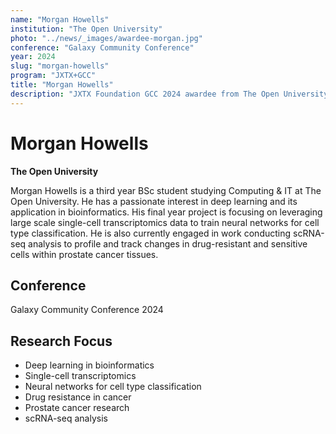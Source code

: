 ```yaml
---
name: "Morgan Howells"
institution: "The Open University"
photo: "../news/_images/awardee-morgan.jpg"
conference: "Galaxy Community Conference"
year: 2024
slug: "morgan-howells"
program: "JXTX+GCC"
title: "Morgan Howells"
description: "JXTX Foundation GCC 2024 awardee from The Open University"
---
```


# Morgan Howells

**The Open University**

Morgan Howells is a third year BSc student studying Computing & IT at The Open University. He has a passionate interest in deep learning and its application in bioinformatics. His final year project is focusing on leveraging large scale single-cell transcriptomics data to train neural networks for cell type classification. He is also currently engaged in work conducting scRNA-seq analysis to profile and track changes in drug-resistant and sensitive cells within prostate cancer tissues.

## Conference
Galaxy Community Conference 2024

## Research Focus
- Deep learning in bioinformatics
- Single-cell transcriptomics
- Neural networks for cell type classification
- Drug resistance in cancer
- Prostate cancer research
- scRNA-seq analysis